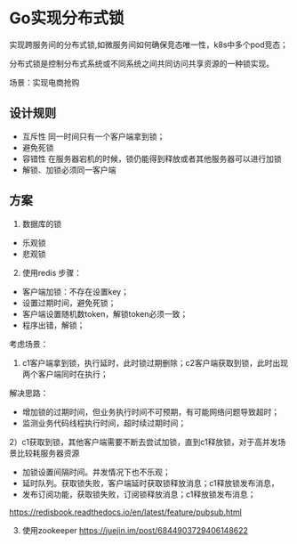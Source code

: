 # Go实现分布式锁
实现跨服务间的分布式锁,如微服务间如何确保竞态唯一性，k8s中多个pod竞态；

分布式锁是控制分布式系统或不同系统之间共同访问共享资源的一种锁实现。

场景：实现电商抢购

## 设计规则
- 互斥性  同一时间只有一个客户端拿到锁；
- 避免死锁 
- 容错性 在服务器宕机的时候，锁仍能得到释放或者其他服务器可以进行加锁
- 解锁、加锁必须同一客户端

## 方案
1. 数据库的锁
- 乐观锁
- 悲观锁
2. 使用redis
步骤：
- 客户端加锁：不存在设置key；
- 设置过期时间，避免死锁；
- 客户端设置随机数token，解锁token必须一致；
- 程序出错，解锁；

考虑场景：
1) c1客户端拿到锁，执行延时，此时锁过期删除；c2客户端获取到锁，此时出现两个客户端同时在执行；

解决思路：
- 增加锁的过期时间，但业务执行时间不可预期，有可能网络问题导致超时；
- 监测业务代码线程执行时间，超时续过期时间；

2）c1获取到锁，其他客户端需要不断去尝试加锁，直到c1释放锁，对于高并发场景比较耗服务器资源
- 加锁设置间隔时间。并发情况下也不乐观；
- 延时队列。获取锁失败，客户端延时获取锁释放消息；c1释放锁发布消息，
- 发布订阅功能，获取锁失败，订阅锁释放消息；c1释放锁发布消息；

https://redisbook.readthedocs.io/en/latest/feature/pubsub.html

3. 使用zookeeper
https://juejin.im/post/6844903729406148622